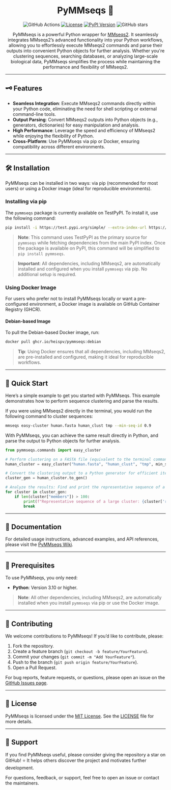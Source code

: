 <div align="center">
<h1>
    PyMMseqs 🚀
</h1>

![GitHub Actions](https://img.shields.io/github/actions/workflow/status/heispv/pymmseqs/pypi-publish.yaml?style=plastic&logo=github-actions&label=CI)
[![License](https://img.shields.io/github/license/heispv/pymmseqs?style=plastic&color=orange&logo=github&label=License)](./LICENSE)
[![PyPI Version](https://img.shields.io/pypi/v/pymmseqs?style=plastic&color=4b8bbe&logo=pypi&logoColor=white&label=PyPI)](https://pypi.org/project/pymmseqs/)
![GitHub stars](https://img.shields.io/github/stars/heispv/pymmseqs?style=social&label=Stars)

PyMMseqs is a powerful Python wrapper for [MMseqs2](https://github.com/soedinglab/MMseqs2). It seamlessly integrates MMseqs2’s advanced functionality into your Python workflows, allowing you to effortlessly execute MMseqs2 commands and parse their outputs into convenient Python objects for further analysis. Whether you're clustering sequences, searching databases, or analyzing large-scale biological data, PyMMseqs simplifies the process while maintaining the performance and flexibility of MMseqs2.
</div>

---

## 🗝️ Features

- **Seamless Integration**: Execute MMseqs2 commands directly within your Python code, eliminating the need for shell scripting or external command-line tools.
- **Output Parsing**: Convert MMseqs2 outputs into Python objects (e.g., generators, dictionaries) for easy manipulation and analysis.
- **High Performance**: Leverage the speed and efficiency of MMseqs2 while enjoying the flexibility of Python.
- **Cross-Platform**: Use PyMMseqs via pip or Docker, ensuring compatibility across different environments.

---

## 🛠️ Installation

PyMMseqs can be installed in two ways: via pip (recommended for most users) or using a Docker image (ideal for reproducible environments).

### Installing via pip
The `pymmseqs` package is currently available on TestPyPI. To install it, use the following command:

```bash
pip install -i https://test.pypi.org/simple/ --extra-index-url https://pypi.org/simple pymmseqs
```

> **Note**: This command uses TestPyPI as the primary source for `pymmseqs` while fetching dependencies from the main PyPI index. Once the package is available on PyPI, this command will be simplified to `pip install pymmseqs`.

> **Important**: All dependencies, including MMseqs2, are automatically installed and configured when you install `pymmseqs` via pip. No additional setup is required.

### Using Docker Image
For users who prefer not to install PyMMseqs locally or want a pre-configured environment, a Docker image is available on GitHub Container Registry (GHCR).

#### Debian-based Image
To pull the Debian-based Docker image, run:

```bash
docker pull ghcr.io/heispv/pymmseqs:debian
```

> **Tip**: Using Docker ensures that all dependencies, including MMseqs2, are pre-installed and configured, making it ideal for reproducible workflows.

---

## 🚀 Quick Start

Here’s a simple example to get you started with PyMMseqs. This example demonstrates how to perform sequence clustering and parse the results.

If you were using MMseqs2 directly in the terminal, you would run the following command to cluster sequences:

```bash
mmseqs easy-cluster human.fasta human_clust tmp --min-seq-id 0.9
```

With PyMMseqs, you can achieve the same result directly in Python, and parse the output to Python objects for further analysis.

```python
from pymmseqs.commands import easy_cluster

# Perform clustering on a FASTA file (equivalent to the terminal command above)
human_cluster = easy_cluster("human.fasta", "human_clust", "tmp", min_seq_id=0.9)

# Convert the clustering output to a Python generator for efficient iteration
cluster_gen = human_cluster.to_gen()

# Analyze the results: Find and print the representative sequence of a large cluster (>100 members)
for cluster in cluster_gen:
    if len(cluster["members"]) > 100:
        print(f"Representative sequence of a large cluster: {cluster['rep']}")
        break
```
---

## 📖 Documentation

For detailed usage instructions, advanced examples, and API references, please visit the [PyMMseqs Wiki](https://github.com/heispv/pymmseqs/wiki).

---

## 🔧 Prerequisites

To use PyMMseqs, you only need:
- **Python**: Version 3.10 or higher.

> **Note**: All other dependencies, including MMseqs2, are automatically installed when you install `pymmseqs` via pip or use the Docker image.

---

## 🤝 Contributing

We welcome contributions to PyMMseqs! If you’d like to contribute, please:
1. Fork the repository.
2. Create a feature branch (`git checkout -b feature/YourFeature`).
3. Commit your changes (`git commit -m "Add YourFeature"`).
4. Push to the branch (`git push origin feature/YourFeature`).
5. Open a Pull Request.

For bug reports, feature requests, or questions, please open an issue on the [GitHub Issues page](https://github.com/heispv/pymmseqs/issues).

---

## 📜 License

PyMMseqs is licensed under the [MIT License](LICENSE). See the [LICENSE](LICENSE) file for more details.

---

## 🌟 Support

If you find PyMMseqs useful, please consider giving the repository a star on GitHub! ⭐ It helps others discover the project and motivates further development.

For questions, feedback, or support, feel free to open an issue or contact the maintainers.
